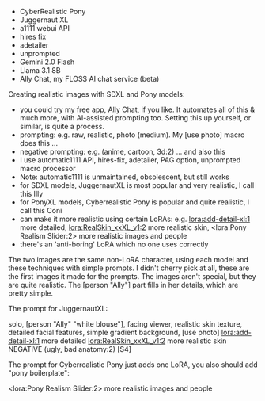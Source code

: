 - CyberRealistic Pony
- Juggernaut XL
- a1111 webui API
- hires fix
- adetailer
- unprompted
- Gemini 2.0 Flash
- Llama 3.1 8B
- Ally Chat, my FLOSS AI chat service (beta)


Creating realistic images with SDXL and Pony models:

- you could try my free app, Ally Chat, if you like. It automates all of this & much more, with AI-assisted prompting too. Setting this up yourself, or similar, is quite a process.
- prompting: e.g. raw, realistic, photo (medium). My [use photo] macro does this ...
- negative prompting: e.g. (anime, cartoon, 3d:2) ... and also this
- I use automatic1111 API, hires-fix, adetailer, PAG option, unprompted macro processor
- Note: automatic1111 is unmaintained, obsolescent, but still works
- for SDXL models, JuggernautXL is most popular and very realistic, I call this Illy
- for PonyXL models, Cyberrealistic Pony is popular and quite realistic, I call this Coni
- can make it more realistic using certain LoRAs: e.g. <lora:add-detail-xl:1> more detailed, <lora:RealSkin_xxXL_v1:2> more realistic skin, <lora:Pony Realism Slider:2> more realistic images and people
- there's an 'anti-boring' LoRA which no one uses correctly

The two images are the same non-LoRA character, using each model and these techniques with simple prompts. I didn't cherry pick at all, these are the first images it made for the prompts. The images aren't special, but they are quite realistic. The [person "Ally"] part fills in her details, which are pretty simple.

The prompt for JuggernautXL:

solo, [person "Ally" "white blouse"], facing viewer, realistic skin texture, detailed facial features, simple gradient background, [use photo] <lora:add-detail-xl:1> more detailed <lora:RealSkin_xxXL_v1:2> more realistic skin NEGATIVE (ugly, bad anatomy:2) [S4]

The prompt for Cyberrealistic Pony just adds one LoRA, you also should add "pony boilerplate":

<lora:Pony Realism Slider:2> more realistic images and people
